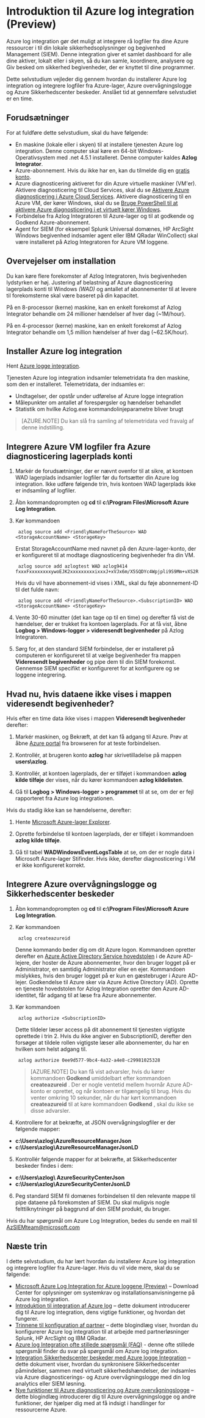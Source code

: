 <properties
   pageTitle="Introduktion til Azure log integration | Microsoft Azure"
   description="Lær, hvordan du installerer tjenesten Azure log integration og integrere logfiler fra Azure-lager, Azure overvågningslogge og Azure Sikkerhedscenter beskeder."
   services="security"
   documentationCenter="na"
   authors="TomShinder"
   manager="MBaldwin"
   editor="TerryLanfear"/>

<tags
   ms.service="security"
   ms.devlang="na"
   ms.topic="article"
   ms.tgt_pltfrm="na"
   ms.workload="na"
   ms.date="08/24/2016"
   ms.author="TomSh"/>

# <a name="get-started-with-azure-log-integration-preview"></a>Introduktion til Azure log integration (Preview)

Azure log integration gør det muligt at integrere rå logfiler fra dine Azure ressourcer i til din lokale sikkerhedsoplysninger og begivenhed Management (SIEM). Denne integration giver et samlet dashboard for alle dine aktiver, lokalt eller i skyen, så du kan samle, koordinere, analysere og Giv besked om sikkerhed begivenheder, der er knyttet til dine programmer.

Dette selvstudium vejleder dig gennem hvordan du installerer Azure log integration og integrere logfiler fra Azure-lager, Azure overvågningslogge og Azure Sikkerhedscenter beskeder. Anslået tid at gennemføre selvstudiet er en time.

## <a name="prerequisites"></a>Forudsætninger

For at fuldføre dette selvstudium, skal du have følgende:

- En maskine (lokale eller i skyen) til at installere tjenesten Azure log integration. Denne computer skal køre en 64-bit Windows-Operativsystem med .net 4.5.1 installeret. Denne computer kaldes **Azlog Integrator**.
- Azure-abonnement. Hvis du ikke har en, kan du tilmelde dig en [gratis konto](https://azure.microsoft.com/free/).
- Azure diagnosticering aktiveret for din Azure virtuelle maskiner (VM'er). Aktivere diagnosticering til Cloud Services, skal du se [Aktivere Azure diagnosticering i Azure Cloud Services](../cloud-services/cloud-services-dotnet-diagnostics.md). Aktivere diagnosticering til en Azure VM, der kører Windows, skal du se [Bruge PowerShell til at aktivere Azure diagnosticering i et virtuelt kører Windows](../virtual-machines/virtual-machines-windows-ps-extensions-diagnostics.md).
- Forbindelse fra Azlog Integratoren til Azure-lager og til at godkende og Godkend Azure-abonnement.
- Agent for SIEM (for eksempel Splunk Universal domænes, HP ArcSight Windows begivenhed indsamler agent eller IBM QRadar WinCollect) skal være installeret på Azlog Integratoren for Azure VM loggene.

## <a name="deployment-considerations"></a>Overvejelser om installation

Du kan køre flere forekomster af Azlog Integratoren, hvis begivenheden lydstyrken er høj. Justering af belastning af Azure diagnosticering lagerplads konti til Windows *(WAD)* og antallet af abonnementer til at levere til forekomsterne skal være baseret på din kapacitet.

På en 8-processor (kerne) maskine, kan en enkelt forekomst af Azlog Integrator behandle om 24 millioner hændelser af hver dag (~1M/hour).

På en 4-processor (kerne) maskine, kan en enkelt forekomst af Azlog Integrator behandle om 1,5 million hændelser af hver dag (~62.5K/hour).

## <a name="install-azure-log-integration"></a>Installer Azure log integration

Hent [Azure logge integration](https://www.microsoft.com/download/details.aspx?id=53324).

Tjenesten Azure log integration indsamler telemetridata fra den maskine, som den er installeret.  Telemetridata, der indsamles er:

- Undtagelser, der opstår under udførelse af Azure logge integration
- Målepunkter om antallet af forespørgsler og hændelser behandlet
- Statistik om hvilke Azlog.exe kommandolinjeparametre bliver brugt

> [AZURE.NOTE] Du kan slå fra samling af telemetridata ved fravalg af denne indstilling.

## <a name="integrate-azure-vm-logs-from-your-azure-diagnostics-storage-accounts"></a>Integrere Azure VM logfiler fra Azure diagnosticering lagerplads konti

1. Markér de forudsætninger, der er nævnt ovenfor til at sikre, at kontoen WAD lagerplads indsamler logfiler før du fortsætter din Azure log integration. Ikke udføre følgende trin, hvis kontoen WAD lagerplads ikke er indsamling af logfiler.

2. Åbn kommandoprompten og **cd** til **c:\Program Files\Microsoft Azure Log Integration**.

3. Kør kommandoen

        azlog source add <FriendlyNameForTheSource> WAD <StorageAccountName> <StorageKey>

      Erstat StorageAccountName med navnet på den Azure-lager-konto, der er konfigureret til at modtage diagnosticering begivenheder fra din VM.

        azlog source add azlogtest WAD azlog9414 fxxxFxxxxxxxxywoEJK2xxxxxxxxxixxxJ+xVJx6m/X5SQDYc4Wpjpli9S9Mm+vXS2RVYtp1mes0t9H5cuqXEw==

      Hvis du vil have abonnement-id vises i XML, skal du føje abonnement-ID til det fulde navn:

        azlog source add <FriendlyNameForTheSource>.<SubscriptionID> WAD <StorageAccountName> <StorageKey>

4. Vente 30-60 minutter (det kan tage op til en time) og derefter få vist de hændelser, der er trukket fra kontoen lagerplads. For at få vist, åbne **Logbog > Windows-logger > videresendt begivenheder** på Azlog Integratoren.

5. Sørg for, at den standard SIEM forbindelse, der er installeret på computeren er konfigureret til at vælge begivenheder fra mappen **Videresendt begivenheder** og pipe dem til din SIEM forekomst. Gennemse SIEM specifikt er konfigureret for at konfigurere og se loggene integrering.

## <a name="what-if-data-is-not-showing-up-in-the-forwarded-events-folder"></a>Hvad nu, hvis dataene ikke vises i mappen videresendt begivenheder?

Hvis efter en time data ikke vises i mappen **Videresendt begivenheder** derefter:

1. Markér maskinen, og Bekræft, at det kan få adgang til Azure. Prøv at åbne [Azure portal](http://portal.azure.com) fra browseren for at teste forbindelsen.

2. Kontrollér, at brugeren konto **azlog** har skrivetilladelse på mappen **users\azlog**.

3. Kontrollér, at kontoen lagerplads, der er tilføjet i kommandoen **azlog kilde tilføje** der vises, når du kører kommandoen **azlog kildelisten**.
4. Gå til **Logbog > Windows-logger > programmet** til at se, om der er fejl rapporteret fra Azure log integrationen.

Hvis du stadig ikke kan se hændelserne, derefter:

1. Hente [Microsoft Azure-lager Explorer](http://storageexplorer.com/).

2. Oprette forbindelse til kontoen lagerplads, der er tilføjet i kommandoen **azlog kilde tilføje**.

3. Gå til tabel **WADWindowsEventLogsTable** at se, om der er nogle data i Microsoft Azure-lager Stifinder. Hvis ikke, derefter diagnosticering i VM er ikke konfigureret korrekt.

## <a name="integrate-azure-audit-logs-and-security-center-alerts"></a>Integrere Azure overvågningslogge og Sikkerhedscenter beskeder

1. Åbn kommandoprompten og **cd** til **c:\Program Files\Microsoft Azure Log Integration**.

2. Kør kommandoen

        azlog createazureid

      Denne kommando beder dig om dit Azure logon. Kommandoen opretter derefter en [Azure Active Directory Service hovedstolen](../active-directory/active-directory-application-objects.md) i de Azure AD-lejere, der hoster de Azure abonnementer, hvor den bruger logget på er Administrator, en samtidig Administrator eller en ejer. Kommandoen mislykkes, hvis den bruger logget på er kun en gæstebruger i Azure AD-lejer. Godkendelse til Azure sker via Azure Active Directory (AD).  Oprette en tjeneste hovedstolen for Azlog Integration opretter den Azure AD-identitet, får adgang til at læse fra Azure abonnementer.

3. Kør kommandoen

        azlog authorize <SubscriptionID>

      Dette tildeler læser access på dit abonnement til tjenesten vigtigste oprettede i trin 2. Hvis du ikke angiver en SubscriptionID, derefter den forsøger at tildele rollen vigtigste læser alle abonnementer, du har en hvilken som helst adgang til.

        azlog authorize 0ee9d577-9bc4-4a32-a4e8-c29981025328

      > [AZURE.NOTE] Du kan få vist advarsler, hvis du kører kommandoen **Godkend** umiddelbart efter kommandoen **createazureid** . Der er nogle ventetid mellem hvornår Azure AD-konto er oprettet, og når kontoen er tilgængelig til brug. Hvis du venter omkring 10 sekunder, når du har kørt kommandoen **createazureid** til at køre kommandoen **Godkend** , skal du ikke se disse advarsler.

4. Kontrollere for at bekræfte, at JSON overvågningslogfiler er der følgende mapper:

  - **c:\Users\azlog\AzureResourceManagerJson**
  - **c:\Users\azlog\AzureResourceManagerJsonLD**

5. Kontrollér følgende mapper for at bekræfte, at Sikkerhedscenter beskeder findes i dem:

  - **c:\Users\azlog\ AzureSecurityCenterJson**
  - **c:\Users\azlog\AzureSecurityCenterJsonLD**

6. Peg standard SIEM fil domænes forbindelsen til den relevante mappe til pipe dataene på forekomsten af SIEM. Du skal muligvis nogle felttilknytninger på baggrund af den SIEM produkt, du bruger.

Hvis du har spørgsmål om Azure Log Integration, bedes du sende en mail til [AzSIEMteam@microsoft.com](mailto:AzSIEMteam@microsoft.com)

## <a name="next-steps"></a>Næste trin

I dette selvstudium, du har lært hvordan du installerer Azure log integration og integrere logfiler fra Azure-lager. Hvis du vil vide mere, skal du se følgende:

- [Microsoft Azure Log Integration for Azure loggene (Preview)](https://www.microsoft.com/download/details.aspx?id=53324) – Download Center for oplysninger om systemkrav og installationsanvisningerne på Azure log integration.
- [Introduktion til integration af Azure log](security-azure-log-integration-overview.md) – dette dokument introducerer dig til Azure log integration, dens vigtige funktioner, og hvordan det fungerer.
- [Trinnene til konfiguration af partner](https://blogs.msdn.microsoft.com/azuresecurity/2016/08/23/azure-log-siem-configuration-steps/) – dette blogindlæg viser, hvordan du konfigurerer Azure log integration til at arbejde med partnerløsninger Splunk, HP ArcSight og IBM QRadar.
- [Azure log Integration ofte stillede spørgsmål (FAQ)](security-azure-log-integration-faq.md) - denne ofte stillede spørgsmål finder du svar på spørgsmål om Azure log integration.
- [Integration Sikkerhedscenter beskeder med Azure logge Integration](../security-center/security-center-integrating-alerts-with-log-integration.md) – dette dokument viser, hvordan du synkronisere Sikkerhedscenter påmindelser, sammen med virtuelt sikkerhedshændelser, der indsamles via Azure diagnosticerings- og Azure overvågningslogge med din log analytics eller SIEM løsning.
- [Nye funktioner til Azure diagnosticering og Azure overvågningslogge](https://azure.microsoft.com/blog/new-features-for-azure-diagnostics-and-azure-audit-logs/) – dette blogindlæg introducerer dig til Azure overvågningslogge og andre funktioner, der hjælper dig med at få indsigt i handlinger for ressourcerne Azure.
